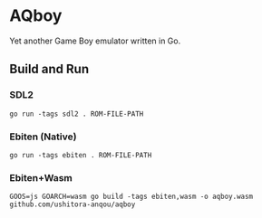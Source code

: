 # AQboy

Yet another Game Boy emulator written in Go.

## Build and Run

### SDL2

    go run -tags sdl2 . ROM-FILE-PATH

### Ebiten (Native)

    go run -tags ebiten . ROM-FILE-PATH

### Ebiten+Wasm

    GOOS=js GOARCH=wasm go build -tags ebiten,wasm -o aqboy.wasm github.com/ushitora-anqou/aqboy
